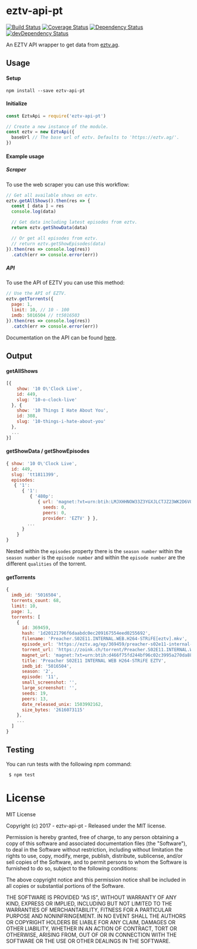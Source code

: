 # eztv-api-pt

[![Build Status](https://travis-ci.org/ChrisAlderson/eztv-api-pt.svg?branch=master)](https://travis-ci.org/ChrisAlderson/eztv-api-pt)
[![Coverage Status](https://coveralls.io/repos/github/ChrisAlderson/eztv-api-pt/badge.svg?branch=master)](https://coveralls.io/github/ChrisAlderson/eztv-api-pt?branch=master)
[![Dependency Status](https://david-dm.org/ChrisAlderson/eztv-api-pt.svg)](https://david-dm.org/ChrisAlderson/eztv-api-pt)
[![devDependency Status](https://david-dm.org/ChrisAlderson/eztv-api-pt/dev-status.svg)](https://david-dm.org/ChrisAlderson/eztv-api-pt?type=dev)

An EZTV API wrapper to get data from [eztv.ag](https://eztv.ag/).

## Usage

#### Setup

```
npm install --save eztv-api-pt
```

#### Initialize

```js
const EztvApi = require('eztv-api-pt')

// Create a new instance of the module.
const eztv = new EztvApi({
  baseUrl // The base url of eztv. Defaults to 'https://eztv.ag/'.
})
```

#### Example usage

##### Scraper

To use the web scraper you can use this workflow:

```js
// Get all available shows on eztv.
eztv.getAllShows().then(res => {
  const [ data ] = res
  console.log(data)

  // Get data including latest episodes from eztv.
  return eztv.getShowData(data)

  // Or get all episodes from eztv.
  // return eztv.getShowEpisodes(data)
}).then(res => console.log(res))
  .catch(err => console.error(err))
```

##### API 

To use the API of EZTV you can use this method:

```js
// Use the API of EZTV.
eztv.getTorrents({
  page: 1,
  limit: 10, // 10 - 100
  imdb: 5016504 // tt5016503
}).then(res => console.log(res))
  .catch(err => console.error(err))
```

Documentation on the API can be found [here](https://eztv.ag/api/).

## Output

#### getAllShows

```js
[{
    show: '10 O\'Clock Live',
    id: 449,
    slug: '10-o-clock-live'
  }, {
    show: '10 Things I Hate About You',
    id: 308,
    slug: '10-things-i-hate-about-you'
  },
  ...
}]
```

#### getShowData / getShowEpisodes

```js
{ show: '10 O\'Clock Live',
  id: 449,
  slug: 'tt1811399',
  episodes:
   { '1':
      { '1':
         { '480p':
            { url: 'magnet:?xt=urn:btih:LMJXHHNOW33Z3YGXJLCTJZ23WK2D6VO4&dn=10.OClock.Live.S01E01.WS.PDTV.XviD-PVR&tr=udp://tracker.openbittorrent.com:80&tr=udp://open.demonii.com:80&tr=udp://tracker.coppersurfer.tk:80&tr=udp://tracker.leechers-paradise.org:6969&tr=udp://exodus.desync.com:6969',
              seeds: 0,
              peers: 0,
              provider: 'EZTV' } },
        ...
      }
    }
}
```

Nested within the `episodes` property there is the `season number`
within the `season number` is the `episode number` and within the
`episode number` are the different `qualities` of the torrent.

#### getTorrents

```js
{
  imdb_id: '5016504',
  torrents_count: 68,
  limit: 10,
  page: 1,
  torrents: [
    {
      id: 369459,
      hash: '1d20121796f6daabdc0ec209167554eed0255692',
      filename: 'Preacher.S02E11.INTERNAL.WEB.H264-STRiFE[eztv].mkv',
      episode_url: 'https://eztv.ag/ep/369459/preacher-s02e11-internal-web-h264-strife/',
      torrent_url: 'https://zoink.ch/torrent/Preacher.S02E11.INTERNAL.WEB.H264-STRiFE[eztv].mkv.torrent',
      magnet_url: 'magnet:?xt=urn:btih:d466f75fd244bf96c02c3995a270da88087d55ae&dn=Preacher.S02E11.INTERNAL.WEB.H264-STRiFE%5Brartv%5D&tr=http%3A%2F%2Ftracker.trackerfix.com%3A80%2Fannounce&tr=udp%3A%2F%2F9.rarbg.me%3A2710&tr=udp%3A%2F%2F9.rarbg.to%3A2710&tr=udp%3A%2F%2Fopen.demonii.com%3A1337%2Fannounce',
      title: 'Preacher S02E11 INTERNAL WEB H264-STRiFE EZTV',
      imdb_id: '5016504',
      season: '2',
      episode: '11',
      small_screenshot: '',
      large_screenshot: '',
      seeds: 19,
      peers: 13,
      date_released_unix: 1503992162,
      size_bytes: '2616073115'
    },
    ...
  ]
}

```

## Testing

You can run tests with the following npm command:

```
 $ npm test
```

# License

MIT License

Copyright (c) 2017 - eztv-api-pt - Released under the MIT license.

Permission is hereby granted, free of charge, to any person obtaining a copy
of this software and associated documentation files (the "Software"), to deal
in the Software without restriction, including without limitation the rights
to use, copy, modify, merge, publish, distribute, sublicense, and/or sell
copies of the Software, and to permit persons to whom the Software is
furnished to do so, subject to the following conditions:

The above copyright notice and this permission notice shall be included in all
copies or substantial portions of the Software.

THE SOFTWARE IS PROVIDED "AS IS", WITHOUT WARRANTY OF ANY KIND, EXPRESS OR
IMPLIED, INCLUDING BUT NOT LIMITED TO THE WARRANTIES OF MERCHANTABILITY,
FITNESS FOR A PARTICULAR PURPOSE AND NONINFRINGEMENT. IN NO EVENT SHALL THE
AUTHORS OR COPYRIGHT HOLDERS BE LIABLE FOR ANY CLAIM, DAMAGES OR OTHER
LIABILITY, WHETHER IN AN ACTION OF CONTRACT, TORT OR OTHERWISE, ARISING FROM,
OUT OF OR IN CONNECTION WITH THE SOFTWARE OR THE USE OR OTHER DEALINGS IN THE
SOFTWARE.
